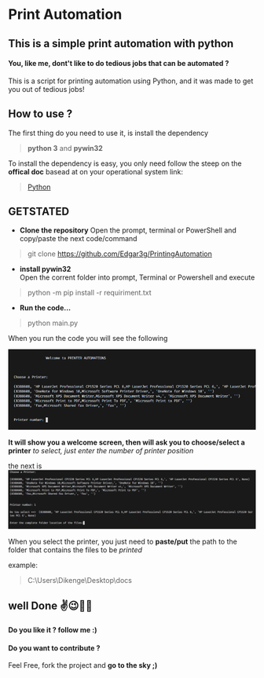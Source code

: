 # Print Automation

## This is a simple print automation with python

#### You, like me, dont't like to do tedious jobs that can be automated ? 
This is a script for printing automation using Python, and it was made to get you out of tedious jobs! 

## How to use ?

The first thing do you need to use it, is install the dependency
> <b>python 3</b> and <b>pywin32</b>

To install the dependency is easy, you only need follow the steep on the <b>offical doc</b> basead at on your operational system link:

> [Python](https://www.python.org/downloads/)


## GETSTATED

- **Clone the repository**
    Open the prompt, terminal or PowerShell and copy/paste the next code/command   
> git clone https://github.com/Edgar3g/PrintingAutomation
- **install pywin32** <br>
    Open the corrent folder into prompt, Terminal or Powershell and execute 
> python -m pip install -r requiriment.txt

- **Run the code...**
> python main.py

When you run the code you will see the following

![](img/welcomeANDchoose.png)

**It will show you a welcome screen, then will ask you to choose/select a printer**
*to select, just enter the number of printer position*   

the next is
![](img/printerName.png)

When you select the printer, you just need to **paste/put**  the path to the folder that contains the files to be *printed*

example: <br/>

> C:\Users\Dikenge\Desktop\docs

## well Done ✌😉🐱‍👤

#### Do you like it ? follow me :)

#### Do you want to contribute ?
Feel Free, fork the project and **go to the sky ;)**  